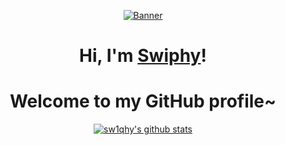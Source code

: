 <p align="center">
   <!-- https://64.media.tumblr.com/7a3941e3592386d9738599501040b6a3/8ce3c0f40501e72b-ea/s500x750/4ce2ab3d85511fc5e18aa9df0bd187b8153521d4.gif -->
  <a href=""><img src="https://media.tenor.com/J-5u9vDR36EAAAAM/mika-misono-mika.gif" alt="Banner"></a>
</p>

<h1 align="center">Hi, I'm <a href="https://github.com/sw1qhy">Swiphy</a>!</h1>
<h1 align="center">Welcome to my GitHub profile~</h1>


<p align="center">
  <a href="https://github.com/sw1phy"><img src="https://github-readme-stats.vercel.app/api?username=sw1phy&hide_border=true&show_icons=true" alt="sw1qhy's github stats"></a>
</p>

